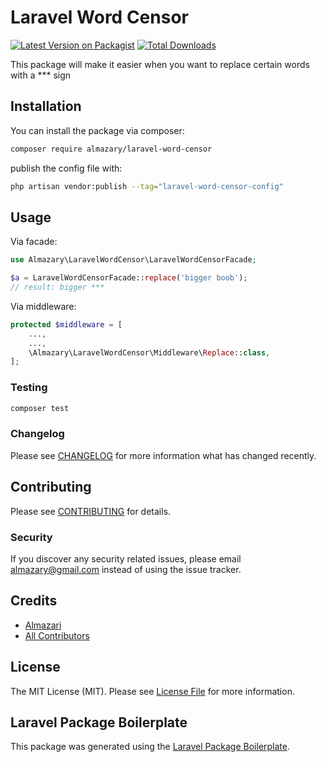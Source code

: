 # Laravel Word Censor

[![Latest Version on Packagist](https://img.shields.io/packagist/v/almazary/laravel-word-censor.svg?style=flat-square)](https://packagist.org/packages/almazary/laravel-word-censor)
[![Total Downloads](https://img.shields.io/packagist/dt/almazary/laravel-word-censor.svg?style=flat-square)](https://packagist.org/packages/almazary/laravel-word-censor)

This package will make it easier when you want to replace certain words with a *** sign

## Installation

You can install the package via composer:

```bash
composer require almazary/laravel-word-censor
```

publish the config file with:

```bash
php artisan vendor:publish --tag="laravel-word-censor-config"
```

## Usage


Via facade:

```php
use Almazary\LaravelWordCensor\LaravelWordCensorFacade;

$a = LaravelWordCensorFacade::replace('bigger boob');
// result: bigger ***
```

Via middleware:

```php
protected $middleware = [
    ...,
    ...,
    \Almazary\LaravelWordCensor\Middleware\Replace::class,
];
```

### Testing

```bash
composer test
```

### Changelog

Please see [CHANGELOG](CHANGELOG.md) for more information what has changed recently.

## Contributing

Please see [CONTRIBUTING](CONTRIBUTING.md) for details.

### Security

If you discover any security related issues, please email almazary@gmail.com instead of using the issue tracker.

## Credits

-   [Almazari](https://github.com/almazary)
-   [All Contributors](../../contributors)

## License

The MIT License (MIT). Please see [License File](LICENSE.md) for more information.

## Laravel Package Boilerplate

This package was generated using the [Laravel Package Boilerplate](https://laravelpackageboilerplate.com).
